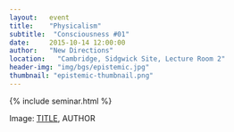 ```yaml
---
layout:   event
title:    "Physicalism"
subtitle:  "Consciousness #01"
date:     2015-10-14 12:00:00
author:   "New Directions"
location:	"Cambridge, Sidgwick Site, Lecture Room 2"
header-img: "img/bgs/epistemic.jpg"
thumbnail: "epistemic-thumbnail.png"
---
```


{% include seminar.html %}

<script async class="speakerdeck-embed" data-id="a7fdb68f05a443939ff35bc0ba6b3301" data-ratio="1.33333333333333" src="//speakerdeck.com/assets/embed.js"></script>

<span class="caption text-muted">Image: 
<a href="..." target="_blank">TITLE</a>, 
AUTHOR</span>
